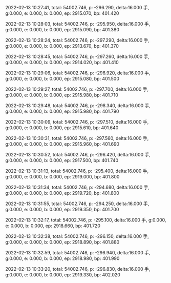 2022-02-13 10:27:41, total: 54002.746, p: -296.290, delta:16.000 手, g:0.000, e: 0.000, b: 0.000, ep: 2915.070, bp: 401.420

2022-02-13 10:28:03, total: 54002.746, p: -295.950, delta:16.000 手, g:0.000, e: 0.000, b: 0.000, ep: 2915.090, bp: 401.380

2022-02-13 10:28:24, total: 54002.746, p: -297.290, delta:16.000 手, g:0.000, e: 0.000, b: 0.000, ep: 2913.670, bp: 401.370

2022-02-13 10:28:45, total: 54002.746, p: -297.260, delta:16.000 手, g:0.000, e: 0.000, b: 0.000, ep: 2914.020, bp: 401.410

2022-02-13 10:29:06, total: 54002.746, p: -296.920, delta:16.000 手, g:0.000, e: 0.000, b: 0.000, ep: 2915.080, bp: 401.500

2022-02-13 10:29:27, total: 54002.746, p: -297.700, delta:16.000 手, g:0.000, e: 0.000, b: 0.000, ep: 2915.980, bp: 401.710

2022-02-13 10:29:48, total: 54002.746, p: -298.340, delta:16.000 手, g:0.000, e: 0.000, b: 0.000, ep: 2915.980, bp: 401.790

2022-02-13 10:30:09, total: 54002.746, p: -297.510, delta:16.000 手, g:0.000, e: 0.000, b: 0.000, ep: 2915.610, bp: 401.640

2022-02-13 10:30:31, total: 54002.746, p: -297.560, delta:16.000 手, g:0.000, e: 0.000, b: 0.000, ep: 2915.960, bp: 401.690

2022-02-13 10:30:52, total: 54002.746, p: -296.420, delta:16.000 手, g:0.000, e: 0.000, b: 0.000, ep: 2917.500, bp: 401.740

2022-02-13 10:31:13, total: 54002.746, p: -295.400, delta:16.000 手, g:0.000, e: 0.000, b: 0.000, ep: 2919.000, bp: 401.800

2022-02-13 10:31:34, total: 54002.746, p: -294.680, delta:16.000 手, g:0.000, e: 0.000, b: 0.000, ep: 2919.720, bp: 401.800

2022-02-13 10:31:55, total: 54002.746, p: -294.250, delta:16.000 手, g:0.000, e: 0.000, b: 0.000, ep: 2919.350, bp: 401.700

2022-02-13 10:32:17, total: 54002.746, p: -295.100, delta:16.000 手, g:0.000, e: 0.000, b: 0.000, ep: 2918.660, bp: 401.720

2022-02-13 10:32:38, total: 54002.746, p: -296.150, delta:16.000 手, g:0.000, e: 0.000, b: 0.000, ep: 2918.890, bp: 401.880

2022-02-13 10:32:59, total: 54002.746, p: -296.940, delta:16.000 手, g:0.000, e: 0.000, b: 0.000, ep: 2918.980, bp: 401.990

2022-02-13 10:33:20, total: 54002.746, p: -296.830, delta:16.000 手, g:0.000, e: 0.000, b: 0.000, ep: 2919.330, bp: 402.020